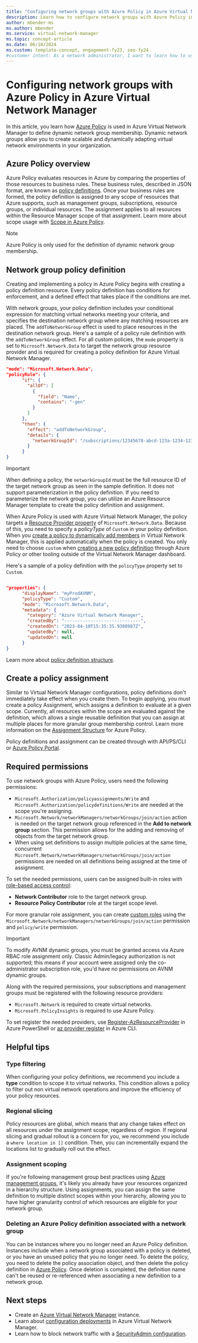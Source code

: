 ```yaml
---
title: "Configuring network groups with Azure Policy in Azure Virtual Network Manager"
description: Learn how to configure network groups with Azure Policy in Azure Virtual Network Manager to create scalable and dynamic virtual network environments. Optimize your network group membership control with policy definitions and assignments.
author: mbender-ms
ms.author: mbender
ms.service: virtual-network-manager
ms.topic: concept-article
ms.date: 06/10/2024
ms.custom: template-concept, engagement-fy23, seo-fy24
#customer intent: As a network administrator, I want to learn how to use Azure Policy to define dynamic network group membership in Azure Virtual Network Manager so that I can create scalable and dynamically adapting virtual network environments in my organization.
---
```


# Configuring network groups with Azure Policy in Azure Virtual Network Manager

In this article, you learn how [Azure Policy](../governance/policy/overview.md) is used in Azure Virtual Network Manager to define dynamic network group membership. Dynamic network groups allow you to create scalable and dynamically adapting virtual network environments in your organization.

## Azure Policy overview

Azure Policy evaluates resources in Azure by comparing the properties of those resources to business rules. These business rules, described in JSON format, are known as [policy definitions](#network-group-policy-definition). Once your business rules are formed, the policy definition is assigned to any scope of resources that Azure supports, such as management groups, subscriptions, resource groups, or individual resources. The assignment applies to all resources within the Resource Manager scope of that assignment. Learn more about scope usage with [Scope in Azure Policy](../governance/policy/concepts/scope.md).

> [!NOTE]
> Azure Policy is only used for the definition of dynamic network group membership.


## Network group policy definition

Creating and implementing a policy in Azure Policy begins with creating a policy definition resource. Every policy definition has conditions for enforcement, and a defined effect that takes place if the conditions are met.

With network groups, your policy definition includes your conditional expression for matching virtual networks meeting your criteria, and specifies the destination network group where any matching resources are placed. The `addToNetworkGroup` effect is used to place resources in the destination network group. Here's a sample of a policy rule definition with the `addToNetworkGroup` effect. For all custom policies, the `mode` property is set to `Microsoft.Network.Data` to target the network group resource provider and is required for creating a policy definition for Azure Virtual Network Manager.

```json
"mode": "Microsoft.Network.Data",
"policyRule": {
      "if": {
        "allOf": [
          {
            "field": "Name",
            "contains": "-gen"
          }
        ]
      },
      "then": {
        "effect": "addToNetworkGroup",
        "details": {
          "networkGroupId": "/subscriptions/12345678-abcd-123a-1234-1234abcd7890/resourceGroups/myResourceGroup2/providers/Microsoft.Network/networkManagers/myAVNM/networkGroups/myNG"
        }
      }
}

```

> [!IMPORTANT]
> When defining a policy, the `networkGroupId` must be the full resource ID of the target network group as seen in the sample definition. It does not support parameterization in the policy definition. If you need to parameterize the network group, you can utilize an Azure Resource Manager template to create the policy definition and assignment.

When Azure Policy is used with Azure Virtual Network Manager, the policy targets a [Resource Provider property](../governance/policy/concepts/definition-structure.md#resource-provider-modes) of `Microsoft.Network.Data`. Because of this, you need to specify a *policyType* of `Custom` in your policy definition. When you [create a policy to dynamically add members](how-to-exclude-elements.md) in Virtual Network Manager, this is applied automatically when the policy is created. You only need to choose `custom` when [creating a new policy definition](../governance/policy/tutorials/create-and-manage.md) through Azure Policy or other tooling outside of the Virtual Network Manager dashboard.

Here's a sample of a policy definition with the `policyType` property set to `Custom`.

```json

"properties": {
      "displayName": "myProdAVNM",
      "policyType": "Custom",
      "mode": "Microsoft.Network.Data",
      "metadata": {
        "category": "Azure Virtual Network Manager",
        "createdBy": "-----------------------------",
        "createdOn": "2023-04-10T15:35:35.9308987Z",
        "updatedBy": null,
        "updatedOn": null
      }
}

```
Learn more about [policy definition structure](../governance/policy/concepts/definition-structure.md).

## Create a policy assignment

Similar to Virtual Network Manager configurations, policy definitions don't immediately take effect when you create them. To begin applying, you must create a policy Assignment, which assigns a definition to evaluate at a given scope. Currently, all resources within the scope are evaluated against the definition, which allows a single reusable definition that you can assign at multiple places for more granular group membership control. Learn more information on the [Assignment Structure](../governance/policy/concepts/assignment-structure.md) for Azure Policy.
  
Policy definitions and assignment can be created through with API/PS/CLI or [Azure Policy Portal]().

## Required permissions

To use network groups with Azure Policy, users need the following permissions:
- `Microsoft.Authorization/policyassignments/Write` and `Microsoft.Authorization/policydefinitions/Write` are needed at the scope you're assigning.
- `Microsoft.Network/networkManagers/networkGroups/join/action` action is needed on the target network group referenced in the **Add to network group** section. This permission allows for the adding and removing of objects from the target network group.
- When using set definitions to assign multiple policies at the same time, concurrent `Microsoft.Network/networkManagers/networkGroups/join/action` permissions are needed on all definitions being assigned at the time of assignment.

To set the needed permissions, users can be assigned built-in roles with [role-based access control](../role-based-access-control/quickstart-assign-role-user-portal.md):
- **Network Contributor** role to the target network group.
- **Resource Policy Contributor** role at the target scope level.

For more granular role assignment, you can create [custom roles](../role-based-access-control/custom-roles-portal.md) using the `Microsoft.Network/networkManagers/networkGroups/join/action` permission and `policy/write` permission.

> [!IMPORTANT]
> To modify AVNM dynamic groups, you must be granted access via Azure RBAC role assignment only.
> Classic Admin/legacy authorization is not supported; this means if your account were
> assigned only the co-administrator subscription role, you'd have no permissions on AVNM
> dynamic groups.

Along with the required permissions, your subscriptions and management groups must be registered with the following resource providers:
- `Microsoft.Network` is required to create virtual networks.
- `Microsoft.PolicyInsights` is required to use Azure Policy.

To set register the needed providers, use [Register-AzResourceProvider](/powershell/module/az.resources/register-azresourceprovider) in Azure PowerShell or [az provider register](/cli/azure/provider) in Azure CLI.

## Helpful tips

### Type filtering

When configuring your policy definitions, we recommend you include a **type** condition to scope it to virtual networks. This condition allows a policy to filter out non virtual network operations and improve the efficiency of your policy resources.

### Regional slicing

Policy resources are global, which means that any change takes effect on all resources under the assignment scope, regardless of region. If regional slicing and gradual rollout is a concern for you, we recommend you include a `where location in []` condition. Then, you can incrementally expand the locations list to gradually roll out the effect.

### Assignment scoping
If you're following management group best practices using [Azure management groups](../governance/management-groups/overview.md), it's likely you already have your resources organized in a hierarchy structure. Using assignments, you can assign the same definition to multiple distinct scopes within your hierarchy, allowing you to have higher granularity control of which resources are eligible for your network group.

### Deleting an Azure Policy definition associated with a network group

You can be instances where you no longer need an Azure Policy definition. Instances include when a network group associated with a policy is deleted, or you have an unused policy that you no longer need. To delete the policy, you need to delete the policy association object, and then delete the policy definition in [Azure Policy](../governance/policy/tutorials/create-custom-policy-definition.md#clean-up-resources). Once deletion is completed, the definition name can't be reused or re-referenced when associating a new definition to a network group.

## Next steps

- Create an [Azure Virtual Network Manager](create-virtual-network-manager-portal.md) instance.
- Learn about [configuration deployments](concept-deployments.md) in Azure Virtual Network Manager.
- Learn how to block network traffic with a [SecurityAdmin configuration](how-to-block-network-traffic-portal.md).